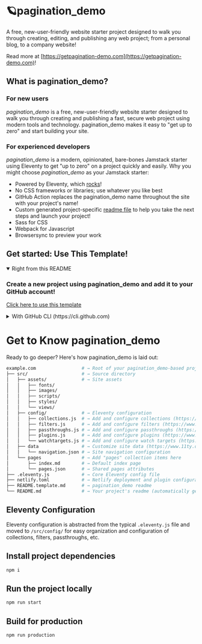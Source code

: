 # 🪐pagination_demo
A free, new-user-friendly website starter project designed to walk you through creating, editing, and publishing any web project; from a personal blog, to a company website!

Read more at [https://getpagination-demo.com](https://getpagination-demo.com)!

## What is pagination_demo?
### For new users
_pagination_demo_ is a free, new-user-friendly website starter designed to walk you through creating and publishing a fast, secure web project using modern tools and technology. pagination_demo makes it easy to "get up to zero" and start building your site.

### For experienced developers
_pagination_demo_ is a modern, opinionated, bare-bones Jamstack starter using Eleventy to get "up to zero" on a project quickly and easily.
Why you might choose _pagination_demo_ as your Jamstack starter:
* Powered by Eleventy, which [rocks](https://11ty.rocks)!
* No CSS frameworks or libraries; use whatever you like best
* GitHub Action replaces the pagination_demo name throughout the site with your project's name!
* Custom generated project-specific [readme file](https://github.com/MWDelaney/pagination_demo/blob/master/README.pagination_demo.md) to help you take the next steps and launch your project!
* Sass for CSS
* Webpack for Javascript
* Browsersync to preview your work

 ## Get started: Use This Template!
<details open>
 <summary>Right from this README</summary>
 
 ###  Create a new project using pagination_demo and add it to your GitHub account!
 [Click here to use this template](https://github.com/MWDelaney/pagination_demo/generate)
 </details>

<details>
 <summary>With GitHub CLI (https://cli.github.com)</summary>

 ### Get started from your command line
 ```sh
  gh repo create example.com --template MWDelaney/pagination_demo
 ```
</details>

# Get to Know pagination_demo
Ready to go deeper? Here's how pagination_demo is laid out:

```sh
example.com                 # → Root of your pagination_demo-based project
├── src/                    # → Source directory
│   ├── assets/             # → Site assets
│   │   ├── fonts/
│   │   ├── images/
│   │   ├── scripts/
│   │   ├── styles/
│   │   └── views/
│   ├── config/             # → Eleventy configuration
│   │   ├── collections.js  # → Add and configure collections (https://www.11ty.dev/docs/collections/)
│   │   ├── filters.js      # → Add and configure filters (https://www.11ty.dev/docs/filters/)
│   │   ├── passthroughs.js # → Add and configure passthroughs (https://www.11ty.dev/docs/copy/)
│   │   ├── plugins.js      # → Add and configure plugins (https://www.11ty.dev/docs/plugins/)
│   │   └── watchtargets.js # → Add and configure watch targets (https://www.11ty.dev/docs/watch-serve/)
│   ├── data                # → Customize site data (https://www.11ty.dev/docs/data/)
│   │   └── navigation.json # → Site navigation configuration
│   └── pages               # → Add "pages" collection items here
│       ├── index.md        # → Default index page
│       └── pages.json      # → Shared pages attributes
├── .eleventy.js            # → Core Eleventy config file
├── netlify.toml            # → Netlify deployment and plugin configuration (optional)
├── README.template.md      # → pagination_demo readme
└── README.md               # → Your project's readme (automatically generated when this template is used)
```

## Eleventy Configuration
Eleventy configuration is abstracted from the typical `.eleventy.js` file and moved to `/src/config/` for easy organization and configuration of collections, filters, passthroughs, etc.
## Install project dependencies
```bash
npm i
```

## Run the project locally
```bash
npm run start
```

## Build for production
```bash
npm run production
```
